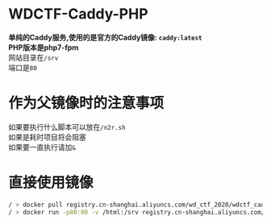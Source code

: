 # WDCTF-Caddy-PHP
**单纯的Caddy服务,使用的是官方的Caddy镜像: `caddy:latest`**<br>
**PHP版本是php7-fpm**<br>
网站目录在`/srv`<br>
端口是`80`

# 作为父镜像时的注意事项
如果要执行什么脚本可以放在`/n2r.sh`<br>
如果是耗时项目将会阻塞<br>
如果要一直执行请加`&`

# 直接使用镜像
```bash
/ > docker pull registry.cn-shanghai.aliyuncs.com/wd_ctf_2020/wdctf_caddy_php
/ > docker run -p80:80 -v /html:/srv registry.cn-shanghai.aliyuncs.com/wd_ctf_2020/wdctf_caddy_php
```
